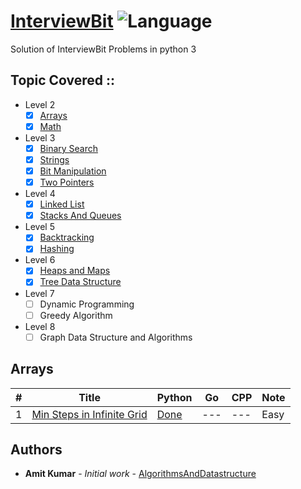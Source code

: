 # [InterviewBit](https://www.interviewbit.com/courses/programming/) ![Language](https://img.shields.io/badge/language-Python-orange.svg)

Solution of InterviewBit Problems in python 3 

Topic Covered ::
  -
  * Level 2
    - [x] [Arrays](https://github.com/rsamit26/InterviewBit/tree/master/Python/Level2/Arrays)
    - [x] [Math](https://github.com/rsamit26/InterviewBit/tree/master/Python/Level2/Math)
  * Level 3
    - [x] [Binary Search](https://github.com/rsamit26/InterviewBit/tree/master/Python/Level3/BinarySearch)
    - [x] [Strings](https://github.com/rsamit26/InterviewBit/tree/master/Python/Level3/Strings)
    - [x] [Bit Manipulation](https://github.com/rsamit26/InterviewBit/tree/master/Python/Level3/BitManipulation)
    - [x] [Two Pointers](https://github.com/rsamit26/InterviewBit/tree/master/Python/Level3/TwoPointers)
  * Level 4
    - [x] [Linked List](https://github.com/rsamit26/InterviewBit/tree/master/Python/Level4/LinkedList)
    - [x] [Stacks And Queues](https://github.com/rsamit26/InterviewBit/tree/master/Python/Level4/StacksAndQueues)
  * Level 5
    - [x] [Backtracking](https://github.com/rsamit26/InterviewBit/tree/master/Python/Level5/Backtracking)
    - [X] [Hashing](https://github.com/rsamit26/InterviewBit/tree/master/Python/Level5/Hashing)
  * Level 6
    - [x] [Heaps and Maps](https://github.com/rsamit26/InterviewBit/tree/master/Python/Level6/HeapsAndMaps)
    - [x] [Tree Data Structure](https://github.com/rsamit26/InterviewBit/tree/master/Python/Level6/TreeDataStructure)
  * Level 7
    - [ ] Dynamic Programming
    - [ ] Greedy Algorithm
  * Level 8
    - [ ] Graph Data Structure and Algorithms
    
## Arrays
|  #  | Title           | Python          | Go              | CPP          | Note| 
|-----|---------------- | --------------- | --------------- |--------------|-----|
1 | [Min Steps in Infinite Grid](https://www.interviewbit.com/problems/min-steps-in-infinite-grid/) | [Done](./Python/Level2/Arrays/ArrayMath/Min%20Steps%20in%20Infinite%20Grid.py) | --- | ---| Easy
## Authors

* **Amit Kumar** - *Initial work* - [AlgorithmsAndDatastructure](https://github.com/rsamit26/AlgorithmsAndDatastructure)

  
  
